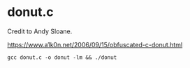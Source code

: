 # donut.c


Credit to Andy Sloane.

https://www.a1k0n.net/2006/09/15/obfuscated-c-donut.html

```
gcc donut.c -o donut -lm && ./donut
```


